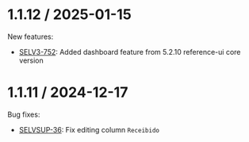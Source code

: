 1.1.12 / 2025-01-15
==================

New features:
* [SELV3-752](https://openlmis.atlassian.net/browse/SELV3-752): Added dashboard feature from 5.2.10 reference-ui core version

1.1.11 / 2024-12-17
==================

Bug fixes:
* [SELVSUP-36](https://openlmis.atlassian.net/browse/SELVSUP-36): Fix editing column `Receibido`

